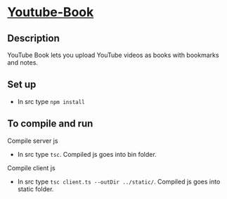 # [Youtube-Book](https://cryptic-basin-95763.herokuapp.com/)

## Description
YouTube Book lets you upload YouTube videos as books with bookmarks and notes.

## Set up
* In src type `npm install`

## To compile and run
Compile server js 
* In src type `tsc`. Compiled js goes into bin folder.

Compile client js
* In src type `tsc client.ts --outDir ../static/`. Compiled js goes into static folder.
